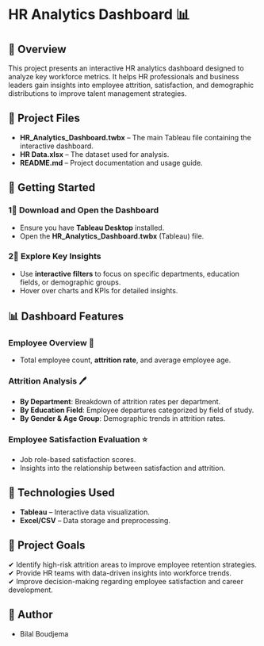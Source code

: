 # HR Analytics Dashboard 📊  

## 📝 Overview  
This project presents an interactive HR analytics dashboard designed to analyze key workforce metrics. It helps HR professionals and business leaders gain insights into employee attrition, satisfaction, and demographic distributions to improve talent management strategies.  

## 📂 Project Files  
- **HR_Analytics_Dashboard.twbx** – The main Tableau file containing the interactive dashboard.  
- **HR Data.xlsx** – The dataset used for analysis.  
- **README.md** – Project documentation and usage guide.  

## 🚀 Getting Started  
### 1⃣ Download and Open the Dashboard  
- Ensure you have **Tableau Desktop** installed.  
- Open the **HR_Analytics_Dashboard.twbx** (Tableau) file.  

### 2⃣ Explore Key Insights  
- Use **interactive filters** to focus on specific departments, education fields, or demographic groups.  
- Hover over charts and KPIs for detailed insights.  

## 📊 Dashboard Features  
### **Employee Overview** 👥  
- Total employee count, **attrition rate**, and average employee age.  

### **Attrition Analysis** 🖊  
- **By Department**: Breakdown of attrition rates per department.  
- **By Education Field**: Employee departures categorized by field of study.  
- **By Gender & Age Group**: Demographic trends in attrition rates.  

### **Employee Satisfaction Evaluation** ⭐  
- Job role-based satisfaction scores.  
- Insights into the relationship between satisfaction and attrition.  

## 🔧 Technologies Used  
- **Tableau** – Interactive data visualization.  
- **Excel/CSV** – Data storage and preprocessing.  

## 🎯 Project Goals  
✔ Identify high-risk attrition areas to improve employee retention strategies.  
✔ Provide HR teams with data-driven insights into workforce trends.  
✔ Improve decision-making regarding employee satisfaction and career development.  

## 💌 Author  
- Bilal Boudjema
